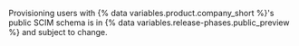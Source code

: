 Provisioning users with {% data variables.product.company_short %}'s public SCIM schema is in {% data variables.release-phases.public_preview %} and subject to change.
